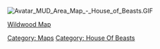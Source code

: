 ![](Avatar_MUD_Area_Map_-_House_of_Beasts.GIF "Avatar_MUD_Area_Map_-_House_of_Beasts.GIF")

[Wildwood Map](Wildwood_Map "wikilink")  

[Category: Maps](Category:_Maps "wikilink") [Category: House Of
Beasts](Category:_House_Of_Beasts "wikilink")
